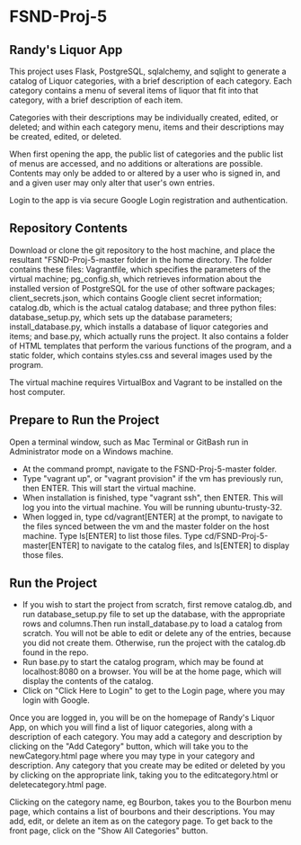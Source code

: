 # FSND-Proj-5
## Randy's Liquor App
This project uses Flask, PostgreSQL, sqlalchemy, and sqlight to generate a catalog of Liquor categories, with a brief description of each category.  Each category contains a menu of several items of liquor that fit into that category, with a brief description of each item.

Categories with their descriptions may be individually created, edited, or deleted; and within each category menu, items and their descriptions may be created, edited, or deleted.

When first opening the app, the public list of categories and the public list of menus are accessed, and no additions or alterations are possible.  Contents may only be added to or altered by a user who is signed in, and and a given user may only alter that user's own entries.

Login to the app is via secure Google Login registration and authentication.
## Repository Contents
Download or clone the git repository to the host machine, and place the resultant "FSND-Proj-5-master folder in the home directory.  The folder contains these files: Vagrantfile, which specifies the parameters of the virtual machine; pg_config.sh, which retrieves information about the installed version of PostgreSQL for the use of other software packages; client_secrets.json, which contains Google client secret information; catalog.db, which is the actual catalog database; and three python files:  database_setup.py, which sets up the database parameters; install_database.py, which installs a database of liquor categories and items; and base.py, which actually runs the project.  It also contains a folder of HTML templates that perform the various functions of the program, and a static folder, which contains styles.css and several images used by the program.

The virtual machine requires VirtualBox and Vagrant to be installed on the host computer.  
## Prepare to Run the Project
Open a terminal window, such as Mac Terminal or GitBash run in Administrator mode on a Windows machine.
* At the command prompt, navigate to the FSND-Proj-5-master folder.
* Type "vagrant up", or "vagrant provision" if the vm has previously run, then ENTER.  This will start the virtual machine.
* When installation is finished, type "vagrant ssh", then ENTER.  This will log you into the virtual machine.  You will be running ubuntu-trusty-32.
* When logged in, type cd/vagrant[ENTER] at the prompt, to navigate to the files synced between the vm and the master folder on the host machine.  Type ls[ENTER] to list those files.  Type cd/FSND-Proj-5-master[ENTER] to navigate to the catalog files, and ls[ENTER] to display those files.
## Run the Project
* If you wish to start the project from scratch, first remove catalog.db, and run database_setup.py file to set up the database, with the appropriate rows and columns.Then run install_database.py to load a catalog from scratch.  You will not be able to edit or delete any of the entries, because you did not create them.  Otherwise, run the project with the catalog.db found in the repo.  
* Run base.py to start the catalog program, which may be found at localhost:8080 on a browser.  You will be at the home page, which will display the contents of the catalog.
* Click on "Click Here to Login" to get to the Login page, where you may login with Google.

Once you are logged in, you will be on the homepage of Randy's Liquor App, on which you will find a list of liquor categories, along with a description of each category.  You may add a category and description by clicking on the "Add Category" button, which will take you to the newCategory.html page where you may type in your category and description.  Any category that you create may be edited or deleted by you by clicking on the appropriate link, taking you to the editcategory.html or deletecategory.html page.

Clicking on the category name, eg Bourbon, takes you to the Bourbon menu page, which contains a list of bourbons and their descriptions.  You may add, edit, or delete an item as on the category page.  To get back to the front page, click on the "Show All Categories" button.